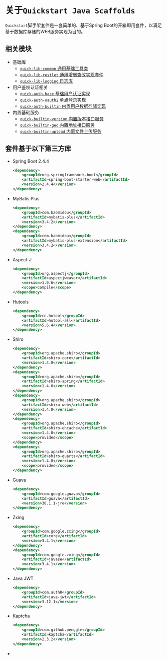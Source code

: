 # 关于`Quickstart Java Scaffolds`

`Quickstart`脚手架套件是一套简单的、基于Spring Boot的开箱即用套件，以满足基于数据库存储的WEB服务实现为目的。

## 相关模块

- 基础库
  - [`quick-lib-common` 通用基础工具类](quick-lib-common/README.md)
  - [`quick-lib-restlet` 通用增删查改实现套件](quick-lib-restlet/README.md)
  - [`quick-lib-logging` 日志库](quick-lib-logging/README.md)
- 用户鉴权认证相关
  - [`quick-auth-base` 基础用户认证实现](quick-auth-base/README.md)
  - [`quick-auth-oauth2` 单点登录实现](quick-auth-oauth2/README.md)
  - [`quick-auth-builtin` 内置用户数据存储实现](quick-auth-builtin/README.md)
- 内置基础服务
  - [`quick-builtin-version` 内置版本接口服务](quick-builtin-version/README.md)
  - [`quick-builtin-geo` 内置地址接口服务](quick-builtin-geo/README.md)
  - [`quick-builtin-upload` 内置文件上传服务](quick-builtin-upload/README.md)

## 套件基于以下第三方库

- Spring Boot 2.4.4

  ```xml
  <dependency>
      <groupId>org.springframework.boot</groupId>
      <artifactId>spring-boot-starter-web</artifactId>
      <version>2.4.4</version>
  </dependency>
  ```

- MyBatis Plus

  ```xml
  <dependency>
      <groupId>com.baomidou</groupId>
      <artifactId>mybatis-plus</artifactId>
      <version>3.4.2</version>
  </dependency>
  <dependency>
      <groupId>com.baomidou</groupId>
      <artifactId>mybatis-plus-extension</artifactId>
      <version>3.4.2</version>
  </dependency>
  ```

- Aspect-J

  ```xml
  <dependency>
      <groupId>org.aspectj</groupId>
      <artifactId>aspectjweaver</artifactId>
      <version>1.9.6</version>
      <scope>compile</scope>
  </dependency>
  ```

- Hutools

  ```xml
  <dependency>
      <groupId>cn.hutool</groupId>
      <artifactId>hutool-all</artifactId>
      <version>5.6.4</version>
  </dependency>
  ```

- Shiro

  ```xml
  <dependency>
      <groupId>org.apache.shiro</groupId>
      <artifactId>shiro-core</artifactId>
      <version>1.4.0</version>
  </dependency>
  <dependency>
      <groupId>org.apache.shiro</groupId>
      <artifactId>shiro-spring</artifactId>
      <version>1.4.0</version>
  </dependency>
  <dependency>
      <groupId>org.apache.shiro</groupId>
      <artifactId>shiro-web</artifactId>
      <version>1.4.0</version>
  </dependency>
  <dependency>
      <groupId>org.apache.shiro</groupId>
      <artifactId>shiro-ehcache</artifactId>
      <version>1.4.0</version>
      <scope>provided</scope>
  </dependency>
  <dependency>
      <groupId>org.apache.shiro</groupId>
      <artifactId>shiro-quartz</artifactId>
      <version>1.4.0</version>
      <scope>provided</scope>
  </dependency>
  ```

- Guava

  ```xml
  <dependency>
      <groupId>com.google.guava</groupId>
      <artifactId>guava</artifactId>
      <version>30.1.1-jre</version>
  </dependency>
  ```

- Zxing

  ```xml
  <dependency>
      <groupId>com.google.zxing</groupId>
      <artifactId>core</artifactId>
      <version>3.4.1</version>
  </dependency>
  <dependency>
      <groupId>com.google.zxing</groupId>
      <artifactId>javase</artifactId>
      <version>3.4.1</version>
  </dependency>
  ```

- Java JWT

  ```xml
  <dependency>
      <groupId>com.auth0</groupId>
      <artifactId>java-jwt</artifactId>
      <version>3.12.1</version>
  </dependency>
  ```

- Kaptcha

  ```xml
  <dependency>
      <groupId>com.github.penggle</groupId>
      <artifactId>kaptcha</artifactId>
      <version>2.3.2</version>
  </dependency>
  ```

  

- 
